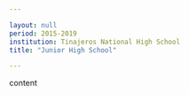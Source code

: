 ```yaml
---

layout: null 
period: 2015-2019
institution: Tinajeros National High School
title: "Junior High School"

---
```


content
